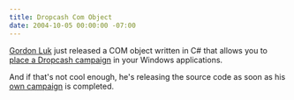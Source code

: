 ```yaml
---
title: Dropcash Com Object
date: 2004-10-05 00:00:00 -07:00
---
```


<p>
<a href="http://www.getluky.com/">Gordon Luk</a> just released a COM object written in C# that allows you to <a href="http://www.getluky.net/projects/DropCash/">place a Dropcash campaign</a> in your Windows applications.
</p>
<p>
And if that's not cool enough, he's releasing the source code as soon as his <a href="http://www.dropcash.com/campaign/getluky/open_source_the_dropcash_com/">own campaign</a> is completed.
</p>

